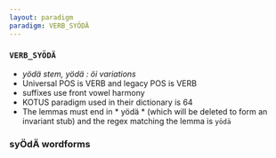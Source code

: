 ```yaml
---
layout: paradigm
paradigm: VERB_SYÖDÄ
---
```

### ` VERB_SYÖDÄ `

* _yödä stem, yödä : öi variations_
* Universal POS is VERB and legacy POS is VERB
* suffixes use front vowel harmony
* KOTUS paradigm used in their dictionary is 64
* The lemmas must end in * yödä * (which will be deleted to form an invariant stub) and the regex matching the lemma is ` yödä `

### syÖdÄ wordforms


